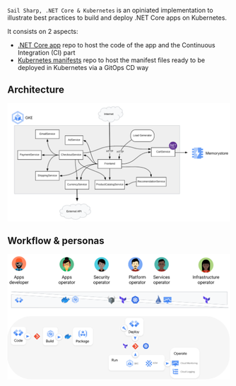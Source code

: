 `Sail Sharp, .NET Core & Kubernetes` is an opiniated implementation to illustrate best practices to build and deploy .NET Core apps on Kubernetes.

It consists on 2 aspects:
- [.NET Core app](https://github.com/mathieu-benoit/cartservice) repo to host the code of the app and the Continuous Integration (CI) part
- [Kubernetes manifests](https://github.com/mathieu-benoit/my-kubernetes-deployments/tree/main/namespaces/onlineboutique) repo to host the manifest files ready to be deployed in Kubernetes via a GitOps CD way

## Architecture

![architecture diagram](architecture.png)

## Workflow & personas

![workflow diagram & personas](personas.png)
